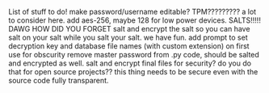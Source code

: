 List of stuff to do!
make password/username editable?
TPM????????? a lot to consider here.
add aes-256, maybe 128 for low power devices.
SALTS!!!!! DAWG HOW DID YOU FORGET
salt and encrypt the salt so you can have salt on your salt while you salt your salt. we have fun.
add prompt to set decryption key and database file names (with custom extension) on first use for obscurity
remove master password from .py code, should be salted and encrypted as well.
salt and encrypt final files for security? do you do that for open source projects??
this thing needs to be secure even with the source code fully transparent.

